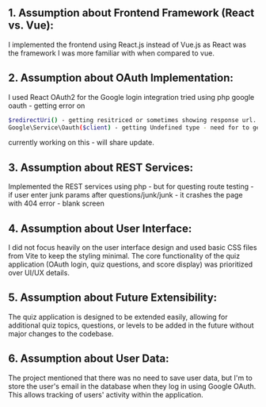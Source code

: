 ## 1. Assumption about Frontend Framework (React vs. Vue):

I implemented the frontend using React.js instead of Vue.js as React was the framework I was more familiar with when compared to vue.
## 2. Assumption about OAuth Implementation:

I used React OAuth2 for the Google login integration
tried using php google oauth - getting error on 

```bash
$redirectUri() - getting resitriced or sometimes showing response url. 
Google\Service\Oauth($client) - getting Undefined type - need for to get the user info
```
currently working on this - will share update. 

## 3. Assumption about REST Services:

Implemented the REST services using php - but for questing route testing - 
if user enter junk params after questions/junk/junk - it crashes the page with 404 error - blank screen

## 4. Assumption about User Interface:

I did not focus heavily on the user interface design and used basic CSS files from Vite to keep the styling minimal. The core functionality of the quiz application (OAuth login, quiz questions, and score display) was prioritized over UI/UX details.

## 5. Assumption about Future Extensibility:

The quiz application is designed to be extended easily, allowing for additional quiz topics, questions, or levels to be added in the future without major changes to the codebase.

## 6. Assumption about User Data:

The project mentioned that there was no need to save user data, but I'm to store the user's email in the database when they log in using Google OAuth. This allows tracking of users' activity within the application.
